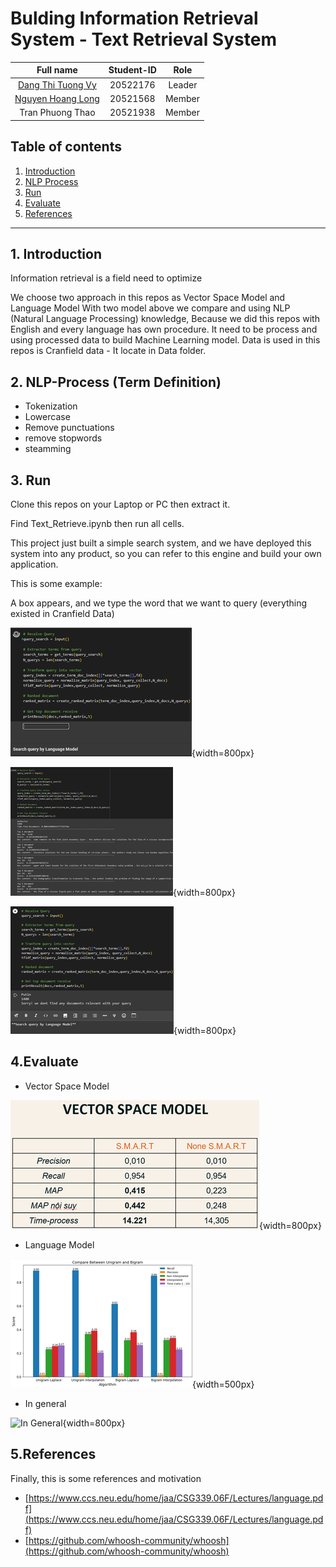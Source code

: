 # Bulding Information Retrieval System - Text Retrieval System

|Full name|Student-ID|Role|
|:--:|:--:|:--:|
| [Dang Thi Tuong Vy](https://github.com/TuongVy20522176) |20522176| Leader |
| [Nguyen Hoang Long](https://github.com/LongHoangNguyenH) |20521568| Member |
| Tran Phuong Thao |20521938| Member |

## Table of contents
1. [Introduction](#1-Introduction)
2. [NLP Process](#2-NLP-Process)
3. [Run](#3-Run)
4. [Evaluate](#4-Evaluate)
5. [References](#5-References)
---
## 1. Introduction
Information retrieval is a field need to optimize 

We choose two approach in this repos as Vector Space Model and Language Model
With two model above we compare and using NLP (Natural Language Processing) knowledge, Because we did this repos with English 
and every language has own procedure. It need to be process and using processed data to build Machine Learning model.
Data is used in this repos is Cranfield data - It locate in Data folder.

## 2. NLP-Process (Term Definition)
+ Tokenization
+ Lowercase
+ Remove punctuations
+ remove stopwords
+ steamming
## 3. Run
Clone this repos on your Laptop or PC then extract it.

Find Text_Retrieve.ipynb then run all cells.

This project just built a simple search system, and we have deployed this system into any product, so you can refer to this engine and build your own application.

This is some example:

A box appears, and we type the word that we want to query (everything existed in Cranfield Data)

![A box appears)](./images/Result_0.png "Search Box"){width=800px}

![Not Found](./images/Result_1.png "Case 1"){width=800px}

![Found](./images/Result_2.png "Case 2"){width=800px}

## 4.Evaluate
+ Vector Space Model
  
![VSM Evaluation](./images/VSM.png "VSM"){width=800px}

+ Language Model
  
![Language Model Evaluation](./images/Bigram_Unigram.png "Langguage model"){width=500px}

+ In general
  
![In General](./images/.png "general"){width=800px}
## 5.References
Finally, this is some references and motivation

+ [https://www.ccs.neu.edu/home/jaa/CSG339.06F/Lectures/language.pdf](https://www.ccs.neu.edu/home/jaa/CSG339.06F/Lectures/language.pdf)
+ [https://github.com/whoosh-community/whoosh](https://github.com/whoosh-community/whoosh)



